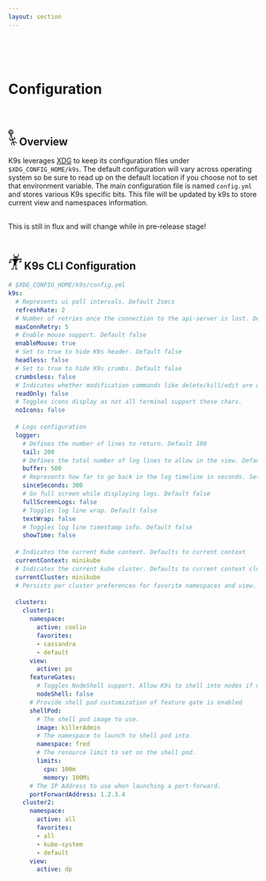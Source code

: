 ```yaml
---
layout: section
---
```


<i class="fas fa-cogs icon fa-7x"></i>

<br/>
<br/>
<br/>

# Configuration

<br/>

## <img src="/assets/sections/overview.png" width="auto" height="32"/> Overview

K9s leverages [XDG](https://specifications.freedesktop.org/basedir-spec/basedir-spec-latest.html) to keep its configuration files under `$XDG_CONFIG_HOME/k9s`. The default configuration will vary across operating system so be sure to read up on the default location if you choose not to set that environment variable. The main configuration file is named `config.yml` and stores various K9s specific bits. This file
will be updated by k9s to store current view and namespaces information.

<br/>
<div class="note">
  <i class="fas fa-skull"></i> This is still in flux and will change while in pre-release stage!
</div>

<br/>

## <img src="/assets/sections/examples.png" width="auto" height="32"/> K9s CLI Configuration

```yaml
# $XDG_CONFIG_HOME/k9s/config.yml
k9s:
  # Represents ui poll intervals. Default 2secs
  refreshRate: 2
  # Number of retries once the connection to the api-server is lost. Default 15.
  maxConnRetry: 5
  # Enable mouse support. Default false
  enableMouse: true
  # Set to true to hide K9s header. Default false
  headless: false
  # Set to true to hide K9s crumbs. Default false
  crumbsless: false
  # Indicates whether modification commands like delete/kill/edit are disabled. Default is false
  readOnly: false
  # Toggles icons display as not all terminal support these chars.
  noIcons: false

  # Logs configuration
  logger:
    # Defines the number of lines to return. Default 100
    tail: 200
    # Defines the total number of log lines to allow in the view. Default 1000
    buffer: 500
    # Represents how far to go back in the log timeline in seconds. Setting to -1 will show all available logs. Default is 5mins.
    sinceSeconds: 300
    # Go full screen while displaying logs. Default false
    fullScreenLogs: false
    # Toggles log line wrap. Default false
    textWrap: false
    # Toggles log line timestamp info. Default false
    showTime: false

  # Indicates the current Kube context. Defaults to current context
  currentContext: minikube
  # Indicates the current kube cluster. Defaults to current context cluster
  currentCluster: minikube
  # Persists per cluster preferences for favorite namespaces and view.

  clusters:
    cluster1:
      namespace:
        active: coolio
        favorites:
        - cassandra
        - default
      view:
        active: po
      featureGates:
        # Toggles NodeShell support. Allow K9s to shell into nodes if needed. Default false.
        nodeShell: false
      # Provide shell pod customization of feature gate is enabled
      shellPod:
        # The shell pod image to use.
        image: killerAdmin
        # The namespace to launch to shell pod into.
        namespace: fred
        # The resource limit to set on the shell pod.
        limits:
          cpu: 100m
          memory: 100Mi
      # The IP Address to use when launching a port-forward.
      portForwardAddress: 1.2.3.4
    cluster2:
      namespace:
        active: all
        favorites:
        - all
        - kube-system
        - default
      view:
        active: dp
```
